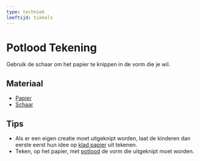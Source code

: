```yaml
---
type: techniek
leeftijd: tikkels
---
```


# Potlood Tekening

Gebruik de schaar om het papier te knippen in de vorm die je wil.

## Materiaal

- [Papier](./../materiaal/papier.md)
- [Schaar](./../materiaal/schaar.md)

## Tips

- Als er een eigen creatie moet uitgeknipt worden, laat de kinderen dan eerste eerst hun idee op [klad papier](./../materiaal/klad-papier.md) uit tekenen.
- Teken, op het papier, met [potlood](./../materiaal/potlood.md) de vorm die uitgeknipt moet worden.
